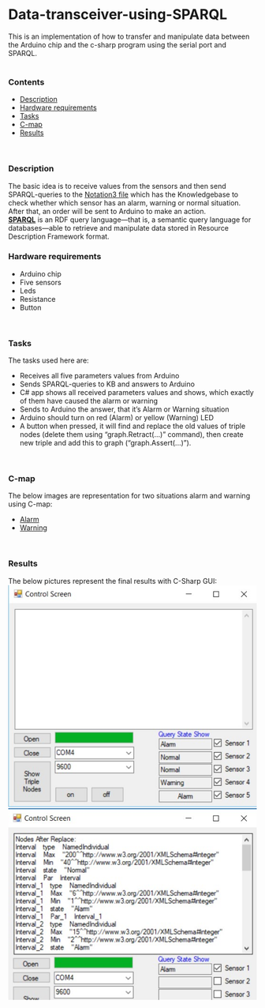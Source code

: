 # Data-transceiver-using-SPARQL
  This is an implementation of how to transfer and manipulate data between the Arduino chip and the c-sharp program using the serial port and SPARQL.<br/>
<br/>

### Contents
* [Description](#Description)
* [Hardware requirements](#Hardware-requirements)
* [Tasks](#tasks)
* [C-map](#C-map)
* [Results](#Results)
<br/>

### Description
The basic idea is to receive values from the sensors and then send SPARQL-queries to the [Notation3 file](https://github.com/LetsAI/Data-transceiver-using-SPARQL/blob/master/Lab/bin/Debug/n3/N3.n3) which has the Knowledgebase to check whether which sensor has an alarm, warning or normal situation. After that, an order will be sent to Arduino to make an action.
<br/>
[**SPARQL**](https://en.wikipedia.org/wiki/SPARQL) is an RDF query language—that is, a semantic query language for databases—able to    retrieve and manipulate data stored in Resource Description Framework format.
<br/>

### Hardware requirements
* Arduino chip 
* Five sensors
* Leds 
* Resistance
* Button
<br/>

### Tasks
The tasks used here are:
* Receives all five parameters values from Arduino
* Sends SPARQL-queries to KB and answers to Arduino
* C# app shows all received parameters values and shows, which exactly of them have caused the alarm or warning
* Sends to Arduino the answer, that it’s Alarm or Warning situation
* Arduino should turn on red (Alarm) or yellow (Warning) LED
* A button when pressed, it will find and replace the old values of triple nodes (delete them using “graph.Retract(...)” command), then create new triple and add this to graph (“graph.Assert(...)”).
<br/>

### <a id="C-map">C-map</a>
The below images are representation for two situations alarm and warning using C-map:
* [Alarm](https://github.com/LetsAI/Data-transceiver-using-SPARQL/blob/master/Images/alarm.jpg)
* [Warning](https://github.com/LetsAI/Data-transceiver-using-SPARQL/blob/master/Images/warning.jpg)
<br/>

### Results
The below pictures represent the final results with C-Sharp GUI:
![](https://github.com/LetsAI/Data-transceiver-using-SPARQL/blob/master/Images/results1.jpg)
![](https://github.com/LetsAI/Data-transceiver-using-SPARQL/blob/master/Images/results2.jpg)

